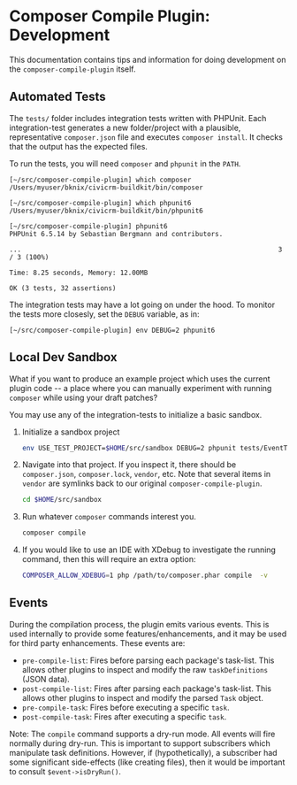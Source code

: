 # Composer Compile Plugin: Development

This documentation contains tips and information for doing development on
the `composer-compile-plugin` itself.

## Automated Tests

The `tests/` folder includes integration tests written with PHPUnit.  Each
integration-test generates a new folder/project with a plausible,
representative `composer.json` file and executes `composer install`.  It
checks that the output has the expected files.

To run the tests, you will need `composer` and `phpunit` in the `PATH`.

```
[~/src/composer-compile-plugin] which composer
/Users/myuser/bknix/civicrm-buildkit/bin/composer

[~/src/composer-compile-plugin] which phpunit6
/Users/myuser/bknix/civicrm-buildkit/bin/phpunit6

[~/src/composer-compile-plugin] phpunit6
PHPUnit 6.5.14 by Sebastian Bergmann and contributors.

...                                                                 3 / 3 (100%)

Time: 8.25 seconds, Memory: 12.00MB

OK (3 tests, 32 assertions)
```

The integration tests may have a lot going on under the hood.  To monitor
the tests more closesly, set the `DEBUG` variable, as in:

```
[~/src/composer-compile-plugin] env DEBUG=2 phpunit6
```

## Local Dev Sandbox

What if you want to produce an example project which uses the current plugin
code -- a place where you can manually experiment with running `composer`
while using your draft patches?

You may use any of the integration-tests to initialize a basic sandbox.

1. Initialize a sandbox project

   ```bash
   env USE_TEST_PROJECT=$HOME/src/sandbox DEBUG=2 phpunit tests/EventTest.php
   ```

2. Navigate into that project. If you inspect it, there should be
   `composer.json`, `composer.lock`, `vendor`, etc. Note that several items
   in `vendor` are symlinks back to our original `composer-compile-plugin`.

   ```bash
   cd $HOME/src/sandbox
   ```

3. Run whatever `composer` commands interest you.

   ```bash
   composer compile
   ```

4. If you would like to use an IDE with XDebug to investigate the running
   command, then this will require an extra option:

   ```bash
   COMPOSER_ALLOW_XDEBUG=1 php /path/to/composer.phar compile  -v
   ```

## Events

During the compilation process, the plugin emits various events. This is
used internally to provide some features/enhancements, and it may be used
for third party enhancements. These events are:

* `pre-compile-list`: Fires before parsing each package's task-list. This allows other plugins to inspect
  and modify the raw `taskDefinitions` (JSON data).
* `post-compile-list`: Fires after parsing each package's task-list. This allows other plugins to inspect
  and modify the parsed `Task` object.
* `pre-compile-task`: Fires before executing a specific `task`.
* `post-compile-task`: Fires after executing a specific `task`.

Note: The `compile` command supports a dry-run mode. All events will fire
normally during dry-run. This is important to support subscribers which
manipulate task definitions. However, if (hypothetically), a subscriber had
some significant side-effects (like creating files), then it would be
important to consult `$event->isDryRun()`.
